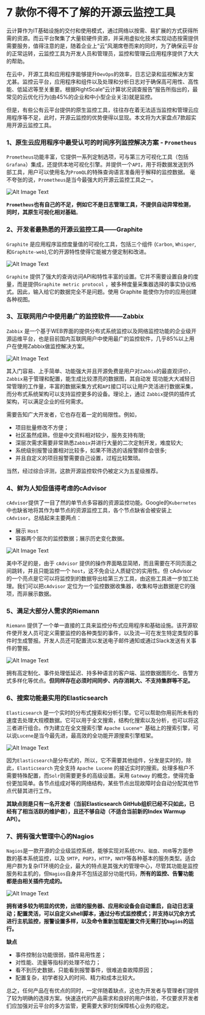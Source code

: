 # 7 款你不得不了解的开源云监控工具

云计算作为IT基础设施的交付和使用模式，通过网络以按需、易扩展的方式获得所需的资源。而云平台聚集了大量软硬件资源，并采用虚拟化技术实现动态按需提供需要服务，值得注意的是，随着企业上“云”风潮席卷而来的同时，为了确保云平台的正常运转，云监控工具为开发人员和管理员，监控和管理云应用程序提供了大大的帮助。


在云中，开源工具和应用程序能够提升`DevOps`的效率，日志记录和监视解决方案尤甚。监控云平台，应用程序和组件以及处理和分析日志对于确保高可用性、高性能、低延迟等至关重要。根据RightScale“云计算状况调查报告”报告所指出的，最常见的云优化行为(由45%的企业和中小型企业关注)就是监控。

但是，有些公有云平台提供的原生监控工具，往往存在着无法适当监控和管理云应用程序等不足，此时，开源云监控的优势便得以显现。本文将为大家盘点7款超实用开源云监控工具。


### 1、原生云应用程序中最受认可的时间序列监控解决方案 - `Prometheus`

`Prometheus`功能丰富，它提供一系列定制选项，可与第三方可视化工具（包括`Grafana`）集成，还提供本地可视化引擎。并提供一个`API`，用于将数据发送到外部工具，用户可以使用名为`PromQL`的特殊查询语言准备用于解释的监控数据。 毫不夸张的说，`Prometheus`是当今最强大的开源云监控工具之一。

![Alt Image Text](images/adv/arc1_1.png "Body image")

**`Prometheus`也有自己的不足，例如它不是日志管理工具，不提供自动异常检测，同时，其原生可视化相对基础**。

### 2、开发者最熟悉的开源云监控工具——Graphite

`Graphite` 是应用程序监控度量值的可视化工具，包括三个组件 (`Carbon`, `Whisper`, 和`Graphite-web`),它的开源特性使得它能被方便定制和改进。

![Alt Image Text](images/adv/arc1_2.png "Body image")

`Graphite` 提供了强大的查询访问API和特性丰富的设置。它并不需要设置自身的度量，而是提供`Graphite metric protocol` ，被多种度量采集器选择的事实协议格式。因此，输入给它的数据完全不是问题。使用 Graphite 能使你为你的应用创建各种视图。


### 3、互联网用户中使用最广的监控软件——Zabbix

`Zabbix` 是一个基于WEB界面的提供分布式系统监控以及网络监控功能的企业级开源运维平台，也是目前国内互联网用户中使用最广的监控软件，几乎85%以上用户在使用Zabbix做监控解决方案。

![Alt Image Text](images/adv/arc1_3.png "Body image")

其入门容易、上手简单、功能强大并且开源免费是用户对`Zabbix`的最直观评价，`Zabbix`易于管理和配置，能生成比较漂亮的数据图，其自动发 现功能大大减轻日常管理的工作量，丰富的数据采集方式和`API`接口可以让用户灵活进行数据采集，而分布式系统架构可以支持监控更多的设备。理论上，通过 `Zabbix`提供的插件式架构，可以满足企业的任何需求。

需要告知广大开发者，它也存在着一定的局限性。例如，

* 项目批量修改不方便；
* 社区虽然成熟，但是中文资料相对较少，服务支持有限;
* 深层次需求需要非常熟悉`Zabbix`并进行大量的二次定制开发，难度较大;
* 系统级别报警设置相对比较多，如果不筛选的话报警邮件会很多;
* 并且自定义的项目报警需要自己设置，过程比较繁琐。

当然，经过综合评测，这款开源监控软件仍被定义为五星级推荐。


### 4、鲜为人知但值得考虑的cAdvisor

`cAdvisor`提供了一目了然的单节点多容器的资源监控功能。Google的`Kubernetes`中也缺省地将其作为单节点的资源监控工具，各个节点缺省会被安装上`cAdvisor`。总结起来主要两点：

* 展示 `Host`
* 容器两个层次的监控数据；展示历史变化数据。

![Alt Image Text](images/adv/arc1_4.png "Body image")

美中不足的是，由于 `cAdvisor` 提供的操作界面略显简陋，而且需要在不同页面之间跳转，并且只能监控一个 `host`，这不免会让人质疑它的实用性。但 cAdvisor 的一个亮点是它可以将监控到的数据导出给第三方工具，由这些工具进一步加工处理。我们可以把`cAdvisor` 定位为一个监控数据收集器，收集和导出数据是它的强项，而非展示数据。

### 5、满足大部分人需求的Riemann

`Riemann` 提供了一个单一直接的工具来监控分布式应用程序和基础设施。该开源软件使开发人员可定义需要监控的各种类型的事件，以及流—可在发生特定类型的事件时生成警报。开发人员还可配置流以发送电子邮件通知或通过Slack发送有关事件的警报。

![Alt Image Text](images/adv/arc1_5.png "Body image")

拥有高定制化、事件处理低延迟、持多种语言的客户端、监控数据图形化、告警方式多样化等优点。**但同样存在必须时间同步、内存消耗大、不支持集群等不足。**

### 6、搜索功能最实用的Elasticsearch

`Elasticsearch` 是一个实时的分布式搜索和分析引擎。它可以帮助你用前所未有的速度去处理大规模数据。它可以用于全文搜索，结构化搜索以及分析，也可以将这三者进行组合。作为建立在全文搜索引擎 `Apache Lucene™ `基础上的搜索引擎，可以说`Lucene`是当今最先进，最高效的全功能开源搜索引擎框架。

![Alt Image Text](images/adv/arc1_6.png "Body image")

因为`Elasticsearch`是分布式的，所以，它不需要其他组件，分发是实时的，除此，`Elasticsearch` 完全支持 `Apache Lucene` 的接近实时的搜索。处理多租户不需要特殊配置，而`Solr`则需要更多的高级设置。采用 `Gateway` 的概念，使得完备份更加简单。各节点组成对等的网络结构，某些节点出现故障时会自动分配其他节点代替其进行工作。

**其缺点则是只有一名开发者（当前Elasticsearch GitHub组织已经不只如此，已经有了相当活跃的维护者），且还不够自动（不适合当前新的Index Warmup API）。**


### 7、拥有强大管理中心的Nagios

`Nagios`是一款开源的企业级监控系统，能够实现对系统`CPU`、`磁盘`、`网络`等方面参数的基本系统监控，以及 `SMTP`，`POP3`，`HTTP`，`NNTP`等各种基本的服务类型。适合用户群为复杂IT环境的企业，最大的特点是其强大的管理中心，尽管其功能是监控服务和主机的，但`Nagios`自身并不包括这部分功能代码，**所有的监控、告警功能都是由相关插件完成的。**


![Alt Image Text](images/adv/arc1_6.png "Body image")

**拥有诸多较为明显的优势，出错的服务器、应用和设备会自动重启，自动日志滚动；配置灵活，可以自定义shell脚本，通过分布式监控模式；并支持以冗余方式进行主机监控，报警设置多样，以及命令重新加载配置文件无需打扰`Nagios`的运行。**

**缺点**

* 事件控制台功能很弱，插件易用性差；
* 对性能、流量等指标的处理不给力；
* 看不到历史数据，只能看到报警事件，很难追查故障原因；
* 配置复杂，初学者投入的时间、精力和成本比较大。



总之，任何产品在有优点的同时，一定伴随着缺点，这也为开发者与管理者们提供了较为明确的选择方案。快速迭代的产品需求和良好的用户体验，不仅要求开发者们应加强对云平台的多方监管，更需要大家时刻保障核心业务的稳定。












